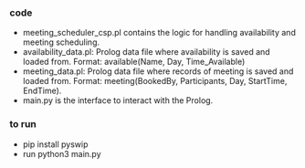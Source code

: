 ### code ###
- meeting_scheduler_csp.pl contains the logic for handling availability and meeting scheduling.
- availability_data.pl: Prolog data file where availability is saved and loaded from.  Format: available(Name, Day, Time_Available)
- meeting_data.pl: Prolog data file where records of meeting is saved and loaded from.  Format: meeting(BookedBy, Participants, Day, StartTime, EndTime).
- main.py is the interface to interact with the Prolog.

### to run ###

- pip install pyswip
- run python3 main.py

